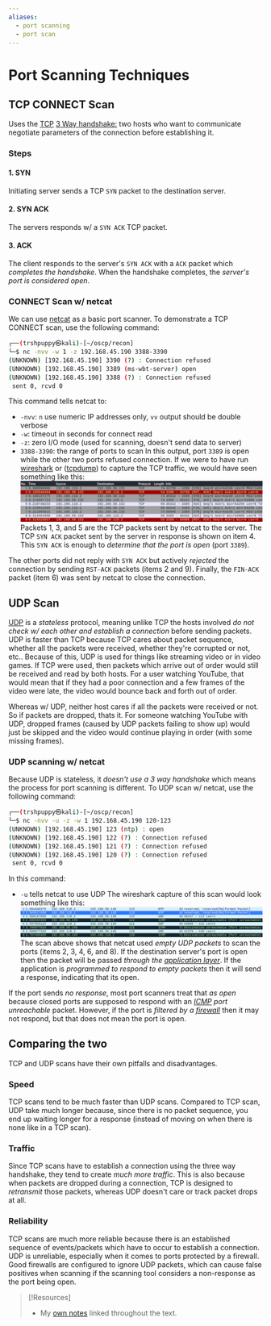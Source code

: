 ```yaml
---
aliases:
  - port scanning
  - port scan
---
```


# Port Scanning Techniques
## TCP CONNECT Scan
Uses the [TCP](../../../networking/protocols/TCP.md) [3 Way handshake:](../../../networking/protocols/TCP.md#3%20Way%20handshake) two hosts who want to communicate negotiate parameters of the connection before establishing it.
### Steps
#### 1. SYN
Initiating server sends a TCP `SYN` packet to the destination server.
#### 2. SYN ACK
The servers responds w/ a `SYN ACK` TCP packet.
#### 3. ACK
The client responds to the server's `SYN ACK` with a `ACK` packet which *completes the handshake*. When the handshake completes, the *server's port is considered open*. 
### CONNECT Scan w/ netcat
We can use [netcat](../../../cybersecurity/TTPs/exploitation/tools/netcat.md) as a basic port scanner. To demonstrate a TCP CONNECT scan, use the following command:
```bash
┌──(trshpuppy㉿kali)-[~/oscp/recon]
└─$ nc -nvv -w 1 -z 192.168.45.190 3388-3390
(UNKNOWN) [192.168.45.190] 3390 (?) : Connection refused
(UNKNOWN) [192.168.45.190] 3389 (ms-wbt-server) open
(UNKNOWN) [192.168.45.190] 3388 (?) : Connection refused
 sent 0, rcvd 0
```
This command tells netcat to:
- `-nvv`: `n` use numeric IP addresses only, `vv` output should be double verbose
- `-w`: timeout in seconds for connect read
- `-z`:  zero I/O mode (used for scanning, doesn't send data to server)
- `3388-3390`: the range of ports to scan
In this output, port `3389` is open while the other two ports refused connection. If we were to have run [wireshark](../../../cybersecurity/TTPs/recon/tools/scanning/wireshark.md) or ([tcpdump](../../../CLI-tools/linux/tcpdump.md)) to capture the TCP traffic, we would have seen something like this:
![](../../oscp-pics/port-scanning-1.png)Packets 1, 3, and 5 are the TCP packets sent by netcat to the server. The TCP `SYN ACK` packet sent by the server in response is shown on item 4. This `SYN ACK` is enough to *determine that the port is open* (port `3389`).

The other ports did not reply with `SYN ACK` but actively *rejected* the connection by sending `RST-ACK` packets (items 2 and 9). Finally, the `FIN-ACK` packet (item 6) was sent by netcat to close the connection.
## UDP Scan
[UDP](../../../networking/protocols/UDP.md) is a *stateless* protocol, meaning unlike TCP the hosts involved *do not check w/ each other and establish a connection* before sending packets. UDP is faster than TCP because TCP cares about packet sequence, whether all the packets were received,  whether they're corrupted or not, etc.. Because of this, UDP is used for things like streaming video or in video games. If TCP were used, then packets which arrive out of order would still be received and read by both hosts. For a user watching YouTube, that would mean that if they had a poor connection and a few frames of the video were late, the video would bounce back and forth out of order.

Whereas w/ UDP, neither host cares if all the packets were received or not. So if packets are dropped, thats it. For someone watching YouTube with UDP, dropped frames (caused by UDP packets failing to show up) would just be skipped and the video would continue playing in order (with some missing frames). 
### UDP scanning w/ netcat
Because UDP is stateless, it *doesn't use a 3 way handshake* which means the process for port scanning is different. To UDP scan w/ netcat, use the following command:
```bash
┌──(trshpuppy㉿kali)-[~/oscp/recon]
└─$ nc -nvv -u -z -w 1 192.168.45.190 120-123
(UNKNOWN) [192.168.45.190] 123 (ntp) : open
(UNKNOWN) [192.168.45.190] 122 (?) : Connection refused
(UNKNOWN) [192.168.45.190] 121 (?) : Connection refused
(UNKNOWN) [192.168.45.190] 120 (?) : Connection refused
 sent 0, rcvd 0
```
In this command:
- `-u` tells netcat to use UDP
The wireshark capture of this scan would look something like this:
![](../../oscp-pics/port-scanning-2.png)
The scan above shows that netcat used *empty UDP packets* to scan the ports (items 2, 3, 4, 6, and 8). If the destination server's port is open then the packet will be passed *through the [application layer](../../../networking/OSI/7-application/application-layer.md)*. If the application is *programmed to respond to empty packets* then it will send a response, indicating that its open. 

If the port sends *no response*,  most port scanners treat that *as open* because closed ports are supposed to respond with an *[ICMP](../../../networking/protocols/ICMP.md) port unreachable* packet. However, if the port is *filtered by a [firewall](../../../cybersecurity/defense/firewalls.md)* then it may not respond, but that does not mean the port is open. 
## Comparing the two
TCP and UDP scans have their own pitfalls and disadvantages.
### Speed
TCP scans tend to be much faster than UDP scans. Compared to TCP scan, UDP take much longer because, since there is no packet sequence, you end up waiting longer for a response (instead of moving on when there is none like in a TCP scan).
### Traffic
Since TCP scans have to establish a connection using the three way handshake, they tend to create *much more traffic*. This is also because when packets are dropped during a connection, TCP is designed to *retransmit* those packets, whereas UDP doesn't care or track packet drops at all.
### Reliability
TCP scans are much more reliable because there is an established sequence of events/packets which have to occur to establish a connection. UDP is unreliable, especially when it comes to ports protected by a firewall. Good firewalls are configured to ignore UDP packets, which can cause false positives when scanning if the scanning tool considers a non-response as the port being open.

> [!Resources]
> - My [own notes](https://github.com/trshpuppy/obsidian-notes) linked throughout the text.
